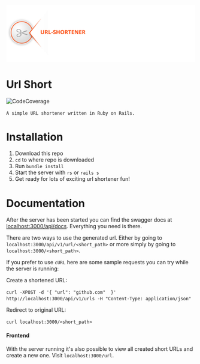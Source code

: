 ![From azobit.com](public/url-shortener-azobit.jpg)

# Url Short

![CodeCoverage](https://img.shields.io/badge/Code%20coverage-96.76%25-brightgreen.svg)

`A simple URL shortener written in Ruby on Rails.`

# Installation

1. Download this repo
2. `cd` to where repo is downloaded
3. Run `bundle install`
4. Start the server with `rs` or `rails s`
5. Get ready for lots of exciting url shortener fun!

# Documentation

After the server has been started you can find the swagger docs at [localhost:3000/api/docs](localhost:3000/api/docs). Everything you need is there.

There are two ways to use the generated url. Either by going to `localhost:3000/api/v1/url/<short_path>` or more simply by going to `localhost:3000/<short_path>`.

If you prefer to use `cURL` here are some sample requests you can try while the server is running:

Create a shortened URL:

`curl -XPOST -d '{ "url": "github.com"  }' http://localhost:3000/api/v1/urls -H "Content-Type: application/json"`

Redirect to original URL:

`curl localhost:3000/<short_path>`

#### Frontend

With the server running it's also possible to view all created short URLs and create a new one. Visit `localhost:3000/url`.
